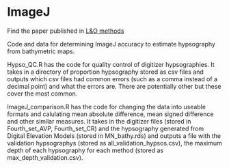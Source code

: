 # ImageJ

Find the paper published in [L&O methods](https://doi.org/10.1002/lom3.10569) 

Code and data for determining ImageJ accuracy to estimate hypsography from bathymetric maps.

  
Hypso_QC.R has the code for quality control of digitizer hypsographies. It takes in a directory of proportion hypsography stored as csv files and outputs which csv files had common errors (such as a comma instead of a decimal point) and what the errors are. There are potentially other but these cover the most common.
  
ImageJ_comparison.R has the code for changing the data into useable formats and calulating mean absolute difference, mean signed difference and other similar measures. It takes in the digitizer files (stored in Fourth_set_AVP, Fourth_set_CR) and the hypsography generated from Digital Elevation Models (stored in MN_bathy.rds) and outputs a file with the validation hypsographys (stored as all_validation_hypsos.csv), the maximum depth of each hypsography for each method (stored as max_depth_validation.csv).
